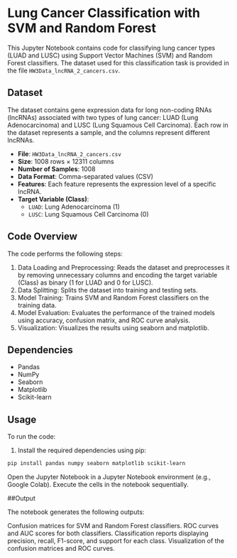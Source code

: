 # Lung Cancer Classification with SVM and Random Forest

This Jupyter Notebook contains code for classifying lung cancer types (LUAD and LUSC) using Support Vector Machines (SVM) and Random Forest classifiers. The dataset used for this classification task is provided in the file `HW3Data_lncRNA_2_cancers.csv`.

## Dataset

The dataset contains gene expression data for long non-coding RNAs (lncRNAs) associated with two types of lung cancer: LUAD (Lung Adenocarcinoma) and LUSC (Lung Squamous Cell Carcinoma). Each row in the dataset represents a sample, and the columns represent different lncRNAs.

- **File**: `HW3Data_lncRNA_2_cancers.csv`
- **Size**: 1008 rows × 12311 columns
- **Number of Samples**: 1008
- **Data Format**: Comma-separated values (CSV)
- **Features**: Each feature represents the expression level of a specific lncRNA.
- **Target Variable (Class)**:
  - `LUAD`: Lung Adenocarcinoma (1)
  - `LUSC`: Lung Squamous Cell Carcinoma (0)

## Code Overview

The code performs the following steps:

1. Data Loading and Preprocessing: Reads the dataset and preprocesses it by removing unnecessary columns and encoding the target variable (Class) as binary (1 for LUAD and 0 for LUSC).
2. Data Splitting: Splits the dataset into training and testing sets.
3. Model Training: Trains SVM and Random Forest classifiers on the training data.
4. Model Evaluation: Evaluates the performance of the trained models using accuracy, confusion matrix, and ROC curve analysis.
5. Visualization: Visualizes the results using seaborn and matplotlib.

## Dependencies

- Pandas
- NumPy
- Seaborn
- Matplotlib
- Scikit-learn

## Usage

To run the code:

1. Install the required dependencies using pip:

```bash
pip install pandas numpy seaborn matplotlib scikit-learn
```

Open the Jupyter Notebook in a Jupyter Notebook environment (e.g., Google Colab).
Execute the cells in the notebook sequentially.

##Output

The notebook generates the following outputs:

Confusion matrices for SVM and Random Forest classifiers.
ROC curves and AUC scores for both classifiers.
Classification reports displaying precision, recall, F1-score, and support for each class.
Visualization of the confusion matrices and ROC curves.

